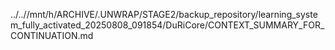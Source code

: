 ../..//mnt/h/ARCHIVE/.UNWRAP/STAGE2/backup_repository/learning_system_fully_activated_20250808_091854/DuRiCore/CONTEXT_SUMMARY_FOR_CONTINUATION.md